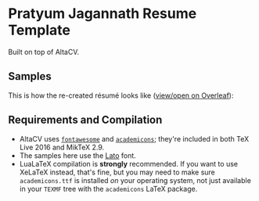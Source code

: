 # Pratyum Jagannath Resume Template


Built on top of AltaCV. 


## Samples

This is how the re-created résumé looks like ([view/open on Overleaf](https://www.overleaf.com/read/pbxsxmxtjxgc)):


## Requirements and Compilation

* AltaCV uses [`fontawesome`](http://www.ctan.org/pkg/fontawesome) and [`academicons`](http://www.ctan.org/pkg/academicons); they're included in both TeX Live 2016 and MikTeX 2.9.
* The samples here use the [Lato](http://www.latofonts.com/lato-free-fonts/) font.
* LuaLaTeX compilation is **strongly** recommended. If you want to use XeLaTeX instead, that's fine, but you may need to make sure `academicons.ttf` is installed _on_ your operating system, not just available in your `TEXMF` tree with the `academicons` LaTeX package.
